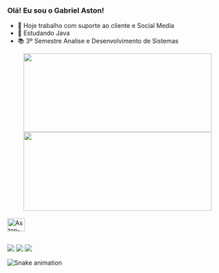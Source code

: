 ### Olá! Eu sou o Gabriel Aston! 
- 🔭 Hoje trabalho com suporte ao cliente e Social Media 
- 📖 Estudando Java
- 📚 3º Semestre Analise e Desenvolvimento de Sistemas 

<div align="center">
 <a href="https://github.com/Gabriel-Aston">
<img height="180cm" width="430" src="https://github-readme-stats.vercel.app/api?username=Gabriel-Aston&show_icons=true&theme=gotham&include_all_commits=true&count_private=true"/>
   <img height="180cm" width="430" src="https://github-readme-stats.vercel.app/api/top-langs/?username=Gabriel-Aston&layout=compact&langs_count=7&theme=gotham"/>
</div>
 
  </div>
<div style="display: inline_block"><br>
 <img align="center" alt="Aston-Js" height="30" width="40" src="https://cdn.jsdelivr.net/gh/devicons/devicon/icons/java/java-plain-wordmark.svg">
   </div>

##


 <a href="https://www.instagram.com/aston.gabriel/" target="_blank"><img src="https://img.shields.io/badge/-Instagram-%23E4405F?style=for-the-badge&logo=instagram&logoColor=white" target="_blank"></a>
  <a href = "mailto:gabriel.aston25@gmail.com"><img src="https://img.shields.io/badge/-Gmail-%23333?style=for-the-badge&logo=gmail&logoColor=white" target="_blank"></a>
  <a href="https://www.linkedin.com/in/gabriel-aston-b60850233" target="_blank"><img src="https://img.shields.io/badge/-LinkedIn-%230077B5?style=for-the-badge&logo=linkedin&logoColor=white" target="_blank"></a> 
 
   ![Snake animation](https://github.com/Gabriel-Aston/Gabriel-Aston/blob/output/github-contribution-grid-snake.svg)
</div>

  
